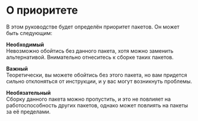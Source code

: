 # О приоритете

В этом руководстве будет определён приоритет пакетов.
Он может быть следующим:

<span>**Необходимый**</span>
<br/>
Невозможно обойтись без данного пакета, хотя можно заменить альтернативой. Внимательно отнеситесь к сборке таких пакетов.

<span>**Важный**</span>
<br/>
Теоретически, вы можете обойтись без этого пакета, но вам придется сильно отклоняться от инструкции, и у вас могут возникнуть проблемы.

<span>**Необязательный**</span>
<br/>
Сборку данного пакета можно пропустить, и это не повлияет на работоспособность других пакетов, однако может повлиять на пакеты за её пределами.
